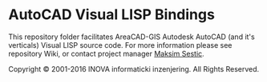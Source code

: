 ﻿# AutoCAD Visual LISP Bindings

This repository folder facilitates AreaCAD-GIS Autodesk AutoCAD (and it's verticals) Visual LISP source code. For more information please see repository Wiki, or contact project manager [Maksim Sestic](https://github.com/SesticM).

Copyright © 2001-2016 INOVA informaticki inzenjering. All Rights Reserved. 


